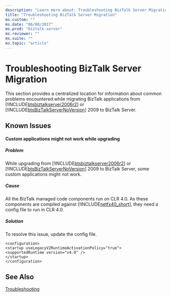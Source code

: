 ```yaml
---
description: "Learn more about: Troubleshooting BizTalk Server Migration"
title: "Troubleshooting BizTalk Server Migration"
ms.custom: ""
ms.date: "06/08/2017"
ms.prod: "biztalk-server"
ms.reviewer: ""
ms.suite: ""
ms.topic: "article"
---
```

# Troubleshooting BizTalk Server Migration
This section provides a centralized location for information about common problems encountered while migrating BizTalk applications from [!INCLUDE[btsbiztalkserver2006r2](../includes/btsbiztalkserver2006r2-md.md)] or [!INCLUDE[btsBizTalkServerNoVersion](../includes/btsbiztalkservernoversion-md.md)] 2009 to BizTalk Server.  
  
## Known Issues  
  
#### Custom applications might not work while upgrading  
  
##### Problem  
 While upgrading from [!INCLUDE[btsbiztalkserver2006r2](../includes/btsbiztalkserver2006r2-md.md)] or [!INCLUDE[btsBizTalkServerNoVersion](../includes/btsbiztalkservernoversion-md.md)] 2009 to BizTalk Server, some custom applications might not work.  
  
##### Cause  
 All the BizTalk managed code components run on CLR 4.0. As these components are compiled against [!INCLUDE[netfx40_short](../includes/netfx40-short-md.md)], they need a config file to run in CLR 4.0.  
  
##### Solution  
 To resolve this issue, update the config file.  
  
```  
<configuration>  
<startup useLegacyV2RuntimeActivationPolicy="true">  
<supportedRuntime version="v4.0" />  
</startup>  
</configuration>  
```  
  
## See Also  
 [Troubleshooting](../core/troubleshooting.md)

